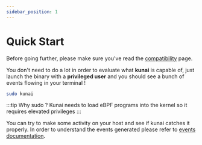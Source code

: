 ```yaml
---
sidebar_position: 1
---
```


# Quick Start

Before going further, please make sure you've read the [compatibility](compatibility) page.

You don't need to do a lot in order to evaluate what **kunai** is capable of, just launch the binary with a **privileged user** and you should see a bunch of events flowing in your terminal !


```bash
sudo kunai
```

:::tip Why sudo ?
Kunai needs to load eBPF programs into the kernel so it requires elevated privileges
:::

You can try to make some activity on your host and see if kunai catches it properly. In order to understand the events generated please refer to [events documentation](events/).
